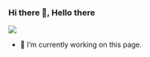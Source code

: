 ### Hi there 👋, Hello there
![](https://scontent.fdac140-1.fna.fbcdn.net/v/t39.30808-6/261497307_2935925770052892_1619037872983201376_n.jpg?_nc_cat=110&ccb=1-5&_nc_sid=174925&_nc_ohc=TX3gcyGv7hMAX-398xN&_nc_oc=AQmJPNNX0WY1XlnK-AiY21_yL_MOVz_s6-ingWgV0KRBUjwideEjtA-W60GVatmR_-M&_nc_ht=scontent.fdac140-1.fna&oh=00_AT-aMJPoHBYEQQm1YOKnYgmTpEsVLSu9MJRdon-ZAhKpxg&oe=621A2E99)


- 🔭 I’m currently working on this page. 




